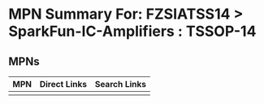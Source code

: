 



# MPN Summary For: FZSIATSS14 > SparkFun-IC-Amplifiers : TSSOP-14

## MPNs
  

|MPN|Direct Links|Search Links|
| :--- | :--- | :--- |
||||
